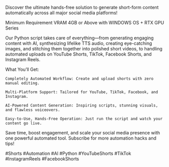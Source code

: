 Discover the ultimate hands-free solution to generate short-form content automatically across all major social media platforms!



Minimum  Requirement VRAM 4GB or Above with WINDOWS OS + RTX GPU Series

Our Python script takes care of everything—from generating engaging content with AI, synthesizing lifelike TTS audio, creating eye-catching images, and stitching them together into polished short videos, to handling automated uploads on YouTube Shorts, TikTok, Facebook Shorts, and Instagram Reels.

What You’ll Get:

    Completely Automated Workflow: Create and upload shorts with zero manual editing.

    Multi-Platform Support: Tailored for YouTube, TikTok, Facebook, and Instagram.

    AI-Powered Content Generation: Inspiring scripts, stunning visuals, and flawless voiceovers.

    Easy-to-Use, Hands-Free Operation: Just run the script and watch your content go live.

Save time, boost engagement, and scale your social media presence with one powerful automated tool. Subscribe for more automation hacks and tips!

#Shorts #Automation #AI #Python #YouTubeShorts #TikTok #InstagramReels #FacebookShorts
